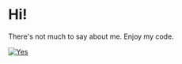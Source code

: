 # Hi!

There's not much to say about me. Enjoy my code.

[![Yes](https://github-readme-stats.vercel.app/api?username=turnip32)](https://github.com/anuraghazra/github-readme-stats)
